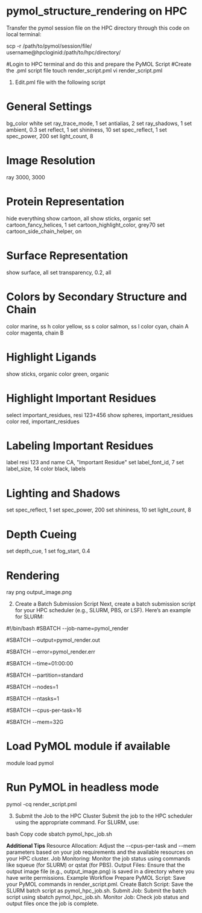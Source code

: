 # pymol_structure_rendering on HPC
Transfer the pymol session file on the HPC directory through this code on local terminal:

scp -r /path/to/pymol/session/file/ username@hpcloginid:/path/to/hpc/directory/

#Login to HPC terminal and do this and prepare the PyMOL Script #Create the .pml script file
touch render_script.pml
vi render_script.pml

1. Edit.pml file with the following script
# General Settings
bg_color white
set ray_trace_mode, 1
set antialias, 2
set ray_shadows, 1
set ambient, 0.3
set reflect, 1
set shininess, 10
set spec_reflect, 1
set spec_power, 200
set light_count, 8
# Image Resolution
ray 3000, 3000
# Protein Representation
hide everything
show cartoon, all
show sticks, organic
set cartoon_fancy_helices, 1
set cartoon_highlight_color, grey70
set cartoon_side_chain_helper, on
# Surface Representation
show surface, all
set transparency, 0.2, all
# Colors by Secondary Structure and Chain
color marine, ss h
color yellow, ss s
color salmon, ss l
color cyan, chain A
color magenta, chain B
# Highlight Ligands
show sticks, organic
color green, organic
# Highlight Important Residues
select important_residues, resi 123+456
show spheres, important_residues
color red, important_residues
# Labeling Important Residues
label resi 123 and name CA, "Important Residue"
set label_font_id, 7
set label_size, 14
color black, labels
# Lighting and Shadows
set spec_reflect, 1
set spec_power, 200
set shininess, 10
set light_count, 8
# Depth Cueing
set depth_cue, 1
set fog_start, 0.4
# Rendering
ray
png output_image.png

2. Create a Batch Submission Script
Next, create a batch submission script for your HPC scheduler (e.g., SLURM, PBS, or LSF). Here’s an example for SLURM:

#!/bin/bash
#SBATCH --job-name=pymol_render

#SBATCH --output=pymol_render.out

#SBATCH --error=pymol_render.err

#SBATCH --time=01:00:00

#SBATCH --partition=standard

#SBATCH --nodes=1

#SBATCH --ntasks=1

#SBATCH --cpus-per-task=16

#SBATCH --mem=32G

# Load PyMOL module if available
module load pymol

# Run PyMOL in headless mode
pymol -cq render_script.pml

3. Submit the Job to the HPC Cluster
Submit the job to the HPC scheduler using the appropriate command. For SLURM, use:

bash
Copy code
sbatch pymol_hpc_job.sh

**Additional Tips**
Resource Allocation: Adjust the --cpus-per-task and --mem parameters based on your job requirements and the available resources on your HPC cluster.
Job Monitoring: Monitor the job status using commands like squeue (for SLURM) or qstat (for PBS).
Output Files: Ensure that the output image file (e.g., output_image.png) is saved in a directory where you have write permissions.
Example Workflow
Prepare PyMOL Script: Save your PyMOL commands in render_script.pml.
Create Batch Script: Save the SLURM batch script as pymol_hpc_job.sh.
Submit Job: Submit the batch script using sbatch pymol_hpc_job.sh.
Monitor Job: Check job status and output files once the job is complete.

